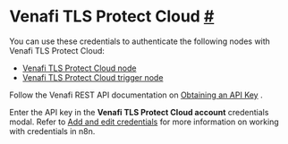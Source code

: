 


 Venafi TLS Protect Cloud
 [#](#venafi-tls-protect-cloud "Permanent link")
===========================================================================



 You can use these credentials to authenticate the following nodes with Venafi TLS Protect Cloud:
 


* [Venafi TLS Protect Cloud node](/integrations/builtin/app-nodes/n8n-nodes-base.venafitlsprotectcloud/)
* [Venafi TLS Protect Cloud trigger node](/integrations/builtin/trigger-nodes/n8n-nodes-base.venafitlsprotectcloudtrigger/)



 Follow the Venafi REST API documentation on
 [Obtaining an API Key](https://docs.venafi.cloud/api/obtaining-api-key/) 
 .
 



 Enter the API key in the
 **Venafi TLS Protect Cloud account** 
 credentials modal. Refer to
 [Add and edit credentials](/credentials/add-edit-credentials/) 
 for more information on working with credentials in n8n.
 




